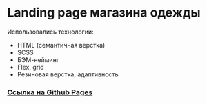 # Landing page магазина одежды

Использовались технологии:
- HTML (семантичная верстка)
- SCSS
- БЭМ-нейминг
- Flex, grid
- Резиновая верстка, адаптивность
### [Ссылка на Github Pages](https://smirnova-daria.github.io/fashion-landing/)
